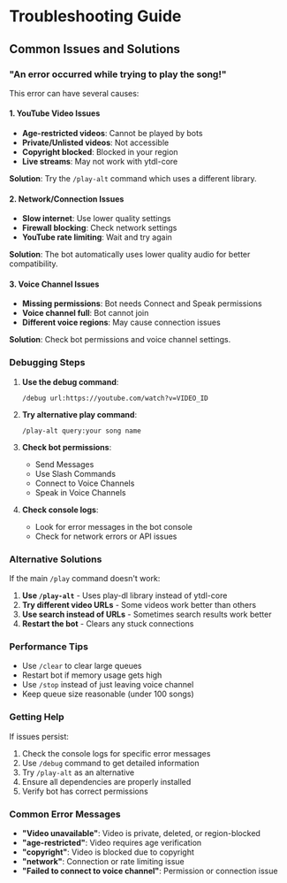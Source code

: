 # Troubleshooting Guide

## Common Issues and Solutions

### "An error occurred while trying to play the song!"

This error can have several causes:

#### 1. **YouTube Video Issues**

- **Age-restricted videos**: Cannot be played by bots
- **Private/Unlisted videos**: Not accessible
- **Copyright blocked**: Blocked in your region
- **Live streams**: May not work with ytdl-core

**Solution**: Try the `/play-alt` command which uses a different library.

#### 2. **Network/Connection Issues**

- **Slow internet**: Use lower quality settings
- **Firewall blocking**: Check network settings
- **YouTube rate limiting**: Wait and try again

**Solution**: The bot automatically uses lower quality audio for better compatibility.

#### 3. **Voice Channel Issues**

- **Missing permissions**: Bot needs Connect and Speak permissions
- **Voice channel full**: Bot cannot join
- **Different voice regions**: May cause connection issues

**Solution**: Check bot permissions and voice channel settings.

### Debugging Steps

1. **Use the debug command**:

   ```
   /debug url:https://youtube.com/watch?v=VIDEO_ID
   ```

2. **Try alternative play command**:

   ```
   /play-alt query:your song name
   ```

3. **Check bot permissions**:

   - Send Messages
   - Use Slash Commands
   - Connect to Voice Channels
   - Speak in Voice Channels

4. **Check console logs**:
   - Look for error messages in the bot console
   - Check for network errors or API issues

### Alternative Solutions

If the main `/play` command doesn't work:

1. **Use `/play-alt`** - Uses play-dl library instead of ytdl-core
2. **Try different video URLs** - Some videos work better than others
3. **Use search instead of URLs** - Sometimes search results work better
4. **Restart the bot** - Clears any stuck connections

### Performance Tips

- Use `/clear` to clear large queues
- Restart bot if memory usage gets high
- Use `/stop` instead of just leaving voice channel
- Keep queue size reasonable (under 100 songs)

### Getting Help

If issues persist:

1. Check the console logs for specific error messages
2. Use `/debug` command to get detailed information
3. Try `/play-alt` as an alternative
4. Ensure all dependencies are properly installed
5. Verify bot has correct permissions

### Common Error Messages

- **"Video unavailable"**: Video is private, deleted, or region-blocked
- **"age-restricted"**: Video requires age verification
- **"copyright"**: Video is blocked due to copyright
- **"network"**: Connection or rate limiting issue
- **"Failed to connect to voice channel"**: Permission or connection issue
